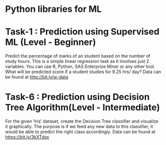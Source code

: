 # Python libraries for ML

# Task-1 : Prediction using Supervised ML (Level - Beginner)
Predict the percentage of marks of an student based on the number of study hours.
This is a simple linear regression task as it involves just 2 variables.
You can use R, Python, SAS Enterprise Miner or any other tool.
What will be predicted score if a student studies for 9.25 hrs/ day?
Data can be found at http://bit.ly/w-data   


# Task-6 : Prediction using Decision Tree Algorithm(Level - Intermediate)
For the given ‘Iris’ dataset, create the Decision Tree classifier and visualize it graphically.
The purpose is if we feed any new data to this classifier, it would be able to predict the right class accordingly.
Data can be found at https://bit.ly/3kXTdox
